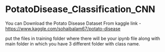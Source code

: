 # PotatoDisease_Classification_CNN

You can Download the Potato Disease Dataset From kaggle link - https://www.kaggle.com/sohaibalam67/potato-disease


put the files in training folder where there will be your ipynb file along with main folder in which you have 3 different folder with class name.
